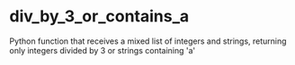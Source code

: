 # div_by_3_or_contains_a
Python function that receives a mixed list of integers and strings, returning only integers divided by 3 or strings containing 'a' 
